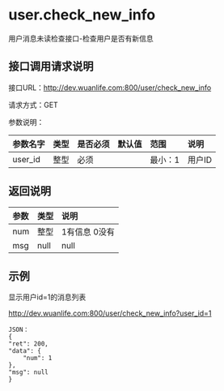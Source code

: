 # user.check_new_info

用户消息未读检查接口-检查用户是否有新信息

## 接口调用请求说明

接口URL：http://dev.wuanlife.com:800/user/check_new_info

请求方式：GET

参数说明：

|参数名字   | 类型|  是否必须   | 默认值   | 范围      |  说明|
|:--|:--|:--|:--|:--|:--|
|user_id    |   整型| 必须     ||           最小：1  |  用户ID|


## 返回说明

|参数|        类型|   说明|
|:--|:--|:--|
|num|整型|1有信息 0没有
|msg |null |null|


## 示例

显示用户id=1的消息列表

http://dev.wuanlife.com:800/user/check_new_info?user_id=1

    JSON：
    {
	"ret": 200,
	"data": {
		"num": 1
	},
	"msg": null
    }
